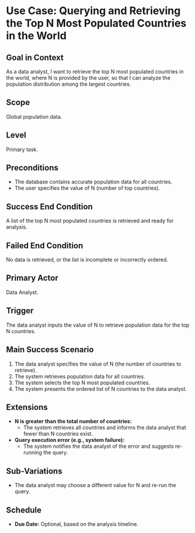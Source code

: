 # Use Case: Querying and Retrieving the Top N Most Populated Countries in the World

## Goal in Context
As a data analyst, I want to retrieve the top N most populated countries in the world, where N is provided by the user, so that I can analyze the population distribution among the largest countries.

## Scope
Global population data.

## Level
Primary task.

## Preconditions
- The database contains accurate population data for all countries.
- The user specifies the value of N (number of top countries).

## Success End Condition
A list of the top N most populated countries is retrieved and ready for analysis.

## Failed End Condition
No data is retrieved, or the list is incomplete or incorrectly ordered.

## Primary Actor
Data Analyst.

## Trigger
The data analyst inputs the value of N to retrieve population data for the top N countries.

## Main Success Scenario
1. The data analyst specifies the value of N (the number of countries to retrieve).
2. The system retrieves population data for all countries.
3. The system selects the top N most populated countries.
4. The system presents the ordered list of N countries to the data analyst.

## Extensions
- **N is greater than the total number of countries:**
    - The system retrieves all countries and informs the data analyst that fewer than N countries exist.
- **Query execution error (e.g., system failure):**
    - The system notifies the data analyst of the error and suggests re-running the query.

## Sub-Variations
- The data analyst may choose a different value for N and re-run the query.

## Schedule
- **Due Date:** Optional, based on the analysis timeline.
